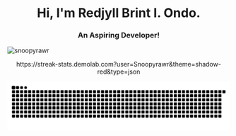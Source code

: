 <h1 align="center">Hi, I'm Redjyll Brint I. Ondo.</h1>
<h3  align="center">An Aspiring Developer!</h3>

<p align="left"> <img src="https://komarev.com/ghpvc/?username=snoopyrawr&label=Profile%20views&color=840807&style=flat" alt="snoopyrawr" /> </p>

<p align="center">
  https://streak-stats.demolab.com?user=Snoopyrawr&theme=shadow-red&type=json
<!--   <a href="https://git.io/streak-stats">
    <img src="https://streak-stats.demolab.com?user=Snoopyrawr&theme=shadow-red&border_radius=4.2" alt="GitHub Streak" />
  </a> -->
</p>

<picture>
  <img alt="github-snake" src="github-user-contribution.svg" />
</picture>

